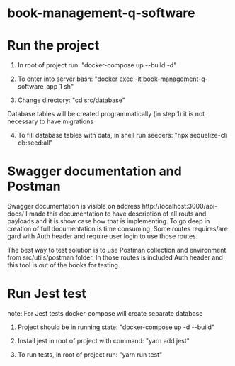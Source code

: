 # book-management-q-software
# Run the project
1. In root of project run: "docker-compose up --build -d"

2. To enter into server bash: "docker exec -it book-management-q-software_app_1 sh"

3. Change directory: "cd src/database"

Database tables will be created programmatically (in step 1) it is not necessary to have migrations

4. To fill database tables with data, in shell run seeders: "npx sequelize-cli db:seed:all"



# Swagger documentation and Postman

Swagger documentation is visible on address http://localhost:3000/api-docs/
I made this documentation to have description of all routs and payloads and it is show case how that is implementing. 
To go deep in creation of full documentation is time consuming. Some routes requires/are gard with Auth header and require user login to use those routes. 

The best way to test solution is to use Postman collection and environment from src/utils/postman folder. In those routes is included Auth header and this tool is out of the books for testing.



# Run Jest test
note: For Jest tests docker-compose will create separate database

1. Project should be in running state: "docker-compose up -d --build"

2. Install jest in root of project with command: "yarn add jest"

3. To run tests, in root of project run: "yarn run test"